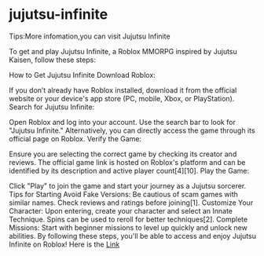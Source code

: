 # jujutsu-infinite

Tips:More infomation,you can visit Jujutsu Infinite

To get and play Jujutsu Infinite, a Roblox MMORPG inspired by Jujutsu Kaisen, follow these steps:

How to Get Jujutsu Infinite
Download Roblox:

If you don’t already have Roblox installed, download it from the official website or your device's app store (PC, mobile, Xbox, or PlayStation).
Search for Jujutsu Infinite:

Open Roblox and log into your account.
Use the search bar to look for "Jujutsu Infinite."
Alternatively, you can directly access the game through its official page on Roblox.
Verify the Game:

Ensure you are selecting the correct game by checking its creator and reviews. The official game link is hosted on Roblox's platform and can be identified by its description and active player count[4][10].
Play the Game:

Click "Play" to join the game and start your journey as a Jujutsu sorcerer.
Tips for Starting
Avoid Fake Versions: Be cautious of scam games with similar names. Check reviews and ratings before joining[1].
Customize Your Character: Upon entering, create your character and select an Innate Technique. Spins can be used to reroll for better techniques[2].
Complete Missions: Start with beginner missions to level up quickly and unlock new abilities.
By following these steps, you'll be able to access and enjoy Jujutsu Infinite on Roblox! Here is the [Link](jujutsuinfinite.com)
